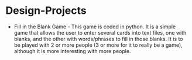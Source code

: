 # Design-Projects
- Fill in the Blank Game - This game is coded in python. It is a simple game that allows the user to enter several cards into text files, one with blanks, and the other with words/phrases to fill in those blanks. It is to be played with 2 or more people (3 or more for it to really be a game), although it is more interesting with more people.

